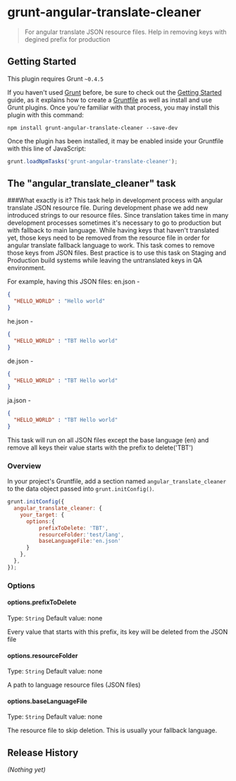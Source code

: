# grunt-angular-translate-cleaner

> For angular translate JSON resource files. Help in removing keys with degined prefix for production

## Getting Started
This plugin requires Grunt `~0.4.5`

If you haven't used [Grunt](http://gruntjs.com/) before, be sure to check out the [Getting Started](http://gruntjs.com/getting-started) guide, as it explains how to create a [Gruntfile](http://gruntjs.com/sample-gruntfile) as well as install and use Grunt plugins. Once you're familiar with that process, you may install this plugin with this command:

```shell
npm install grunt-angular-translate-cleaner --save-dev
```

Once the plugin has been installed, it may be enabled inside your Gruntfile with this line of JavaScript:

```js
grunt.loadNpmTasks('grunt-angular-translate-cleaner');
```

## The "angular_translate_cleaner" task

###What exactly is it?
This task help in development process with angular translate JSON resource file.
During development phase we add new introduced strings to our resource files.
Since translation takes time in many development processes sometimes it's necessary to go to production but with fallback to main language.
While having keys that haven't translated yet, those keys need to be removed from the resource file in order for angular translate fallback language to work.
This task comes to remove those keys from JSON files.
Best practice is to use this task on Staging and Production build systems while leaving the untranslated keys in QA environment.

For example, having this JSON files:
en.json - 
```json
{ 
  "HELLO_WORLD" : "Hello world"
}
```

he.json - 
```json
{ 
  "HELLO_WORLD" : "TBT Hello world"
}
```

de.json - 
```json
{ 
  "HELLO_WORLD" : "TBT Hello world"
}
```

ja.json - 
```json
{ 
  "HELLO_WORLD" : "TBT Hello world"
}
```

This task will run on all JSON files except the base language (en) and remove all keys their value starts with the prefix to delete('TBT') 
### Overview
In your project's Gruntfile, add a section named `angular_translate_cleaner` to the data object passed into `grunt.initConfig()`.

```js
grunt.initConfig({
  angular_translate_cleaner: {
    your_target: {
      options:{
          prefixToDelete: 'TBT',
          resourceFolder:'test/lang',
          baseLanguageFile:'en.json'      
      }
    },
  },
});
```

### Options

#### options.prefixToDelete
Type: `String`
Default value: none

Every value that starts with this prefix, its key will be deleted from the JSON file 

#### options.resourceFolder
Type: `String`
Default value: none

A path to language resource files (JSON files)

#### options.baseLanguageFile
Type: `String`
Default value: none

The resource file to skip deletion. This is usually your fallback language.


## Release History
_(Nothing yet)_
